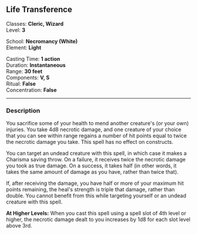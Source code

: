 ## Life Transference

Classes: **Cleric, Wizard**  
Level: **3**  

School: **Necromancy (White)**  
Element: **Light**  

Casting Time: **1 action**  
Duration: **Instantaneous**  
Range: **30 feet**  
Components: **V, S**  
Ritual: **False**  
Concentration: **False**  

------

### Description

You sacrifice some of your health to mend another creature's (or your own) injuries. You take 4d8 necrotic damage, and one creature of your choice that you can see within range regains a number of hit points equal to twice the necrotic damage you take. This spell has no effect on constructs.

You can target an undead creature with this spell, in which case it makes a Charisma saving throw. On a failure, it receives twice the necrotic damage you took as true damage. On a success, it takes half (in other words, it takes the same amount of damage as you have, rather than twice that).

If, after receiving the damage, you have half or more of your maximum hit points remaining, the heal's strength is triple that damage, rather than double. You cannot benefit from this while targeting yourself or an undead creature with this spell.

**At Higher Levels:** When you cast this spell using a spell slot of 4th level or higher, the necrotic damage dealt to you increases by 1d8 for each slot level above 3rd.
